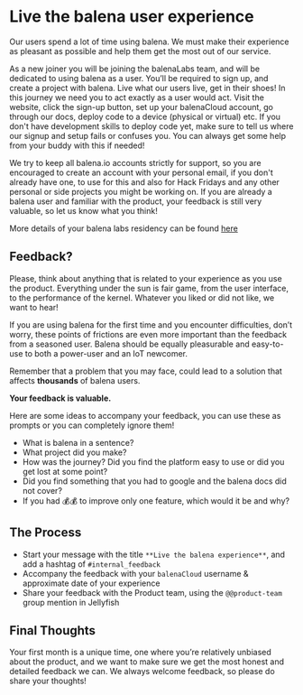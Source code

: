 # Live the balena user experience

Our users spend a lot of time using balena. We must make their experience as pleasant as possible and help them get the most out of our service.

As a new joiner you will be joining the balenaLabs team, and will be dedicated to using balena as a user. You’ll be required to sign up, and create a project with balena. Live what our users live, get in their shoes! In this journey we need you to act exactly as a user would act. Visit the website, click the sign-up button, set up your balenaCloud account, go through our docs, deploy code to a device (physical or virtual) etc. If you don't have development skills to deploy code yet, make sure to tell us where our signup and setup fails or confuses you. You can always get some help from your buddy with this if needed!

We try to keep all balena.io accounts strictly for support, so you are encouraged to create an account with your personal email, if you don't already have one, to use for this and also for Hack Fridays and any other personal or side projects you might be working on. If you are already a balena user and familiar with the product, your feedback is still very valuable, so let us know what you think!

More details of your balena labs residency can be found [here](./balena-labs-residency.md)

## Feedback?

Please, think about anything that is related to your experience as you use the product. Everything under the sun is fair game, from the user interface, to the performance of the kernel. Whatever you liked or did not like, we want to hear!

If you are using balena for the first time and you encounter difficulties, don’t worry, these points of frictions are even more important than the feedback from a seasoned user. Balena should be equally pleasurable and easy-to-use to both a power-user and an IoT newcomer.

Remember that a problem that you may face, could lead to a solution that affects **thousands** of balena users.

**Your feedback is valuable.**

Here are some ideas to accompany your feedback, you can use these as prompts or you can completely ignore them!

* What is balena in a sentence?
* What project did you make?
* How was the journey? Did you find the platform easy to use or did you get lost at some point?
* Did you find something that you had to google and the balena docs did not cover?
* If you had 💰💰 to improve only one feature, which would it be and why?

## The Process

* Start your message with the title `**Live the balena experience**`, and add a hashtag of `#internal_feedback`
* Accompany the feedback with your `balenaCloud` username & approximate date of your experience
* Share your feedback with the Product team, using the `@@product-team` group mention in Jellyfish

## Final Thoughts

Your first month is a unique time, one where you’re relatively unbiased about the product, and we want to make sure we get the most honest and detailed feedback we can. We always welcome feedback, so please do share your thoughts!
